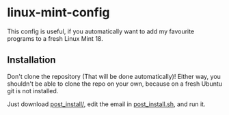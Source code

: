 linux-mint-config
=================

This config is useful, if you automatically want to add my favourite programs to a fresh Linux Mint 18.

Installation
------------

Don't clone the repository (That will be done automatically)! Either way, you shouldn't be able to clone the repo on your own, because on a fresh Ubuntu git is not installed.

Just download [post_install/](post_install), edit the email in [post_install.sh](post_install/post_install.sh), and run it.
